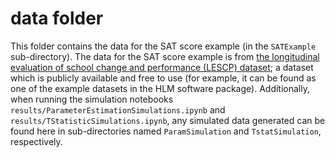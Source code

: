 # data folder

This folder contains the data for the SAT score example (in the `SATExample` sub-directory). The data for the SAT score example is from [the longitudinal evaluation of school change and performance (LESCP) dataset](https://www2.ed.gov/offices/OUS/PES/esed/lescp_highlights.html); a dataset which is publicly available and free to use (for example, it can be found as one of the example datasets in the HLM software package). Additionally, when running the simulation notebooks `results/ParameterEstimationSimulations.ipynb` and `results/TStatisticSimulations.ipynb`, any simulated data generated can be found here in sub-directories named `ParamSimulation` and `TstatSimulation`, respectively.